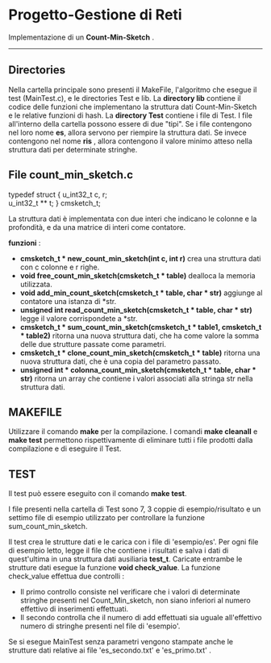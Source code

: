 # Progetto-Gestione di Reti
Implementazione di un **Count-Min-Sketch** .
***
## Directories
Nella cartella principale sono presenti il MakeFile, l'algoritmo che esegue il test (MainTest.c), e le directories Test e lib.
La **directory lib** contiene il codice delle funzioni che
implementano la struttura dati Count-Min-Sketch e le relative funzioni di hash.
La **directory Test** contiene i file di Test. I file all'interno della cartella possono essere di due "tipi". Se i file contengono nel loro
nome **es**, allora servono per riempire la struttura dati. Se invece contengono nel nome **ris** , allora contengono il valore minimo
atteso nella struttura dati per determinate stringhe.

## File count_min_sketch.c 
  
  typedef struct {
     u_int32_t c, r;     
            u_int32_t ** t;
  } cmsketch_t;
  
  La struttura dati è implementata con due interi che indicano le colonne e la profondità, e da 
  una matrice di interi come contatore.
  
  **funzioni** :
   * **cmsketch_t * new_count_min_sketch(int c, int r)** crea una struttura dati con c colonne e r righe.
   *  **void free_count_min_sketch(cmsketch_t * table)** dealloca la memoria utilizzata.
   *  **void add_min_count_sketch(cmsketch_t * table, char * str)** aggiunge al contatore una istanza di *str.
   *  **unsigned int read_count_min_sketch(cmsketch_t * table, char * str)** legge il valore corrispondete a *str.
   *  **cmsketch_t * sum_count_min_sketch(cmsketch_t * table1, cmsketch_t * table2)** ritorna una nuova struttura dati, che ha come valore la somma delle due strutture passate come parametri.
   *  **cmsketch_t * clone_count_min_sketch(cmsketch_t * table)** ritorna una nuova struttura dati, che è una copia del parametro passato.
   *  **unsigned int * colonna_count_min_sketch(cmsketch_t * table, char * str)** ritorna un array che contiene i valori associati alla stringa str nella struttura dati.
   
## MAKEFILE
 Utilizzare il comando **make** per la compilazione.
 I comandi **make cleanall** e **make test** permettono rispettivamente di eliminare tutti i file prodotti dalla compilazione e di eseguire il Test.
 
 ## TEST
 Il test può essere eseguito con il comando **make test**.
 
 I file presenti nella cartella di Test sono 7, 3 coppie di esempio/risultato e un settimo file di esempio utilizzato per controllare la funzione sum_count_min_sketch.
 
 Il test crea le strutture dati e le carica con i file di 'esempio/es'. Per ogni file di esempio letto, legge il file che contiene i risultati e salva i dati di quest'ultima in una struttura dati ausiliaria **test_t**. Caricate entrambe le strutture dati esegue la funzione **void check_value**. La funzione check_value effettua due controlli :
  * Il primo controllo consiste nel verificare che i valori di determinate stringhe presenti nel Count_Min_sketch, non siano inferiori al numero effettivo di inserimenti effettuati.
  * Il secondo controlla che il numero di add effettuati sia uguale all'effettivo numero di stringhe presenti nel file di 'esempio'.

Se si esegue MainTest senza parametri vengono stampate anche le strutture dati relative ai file 'es_secondo.txt' e 'es_primo.txt' .

 
  
  
  

